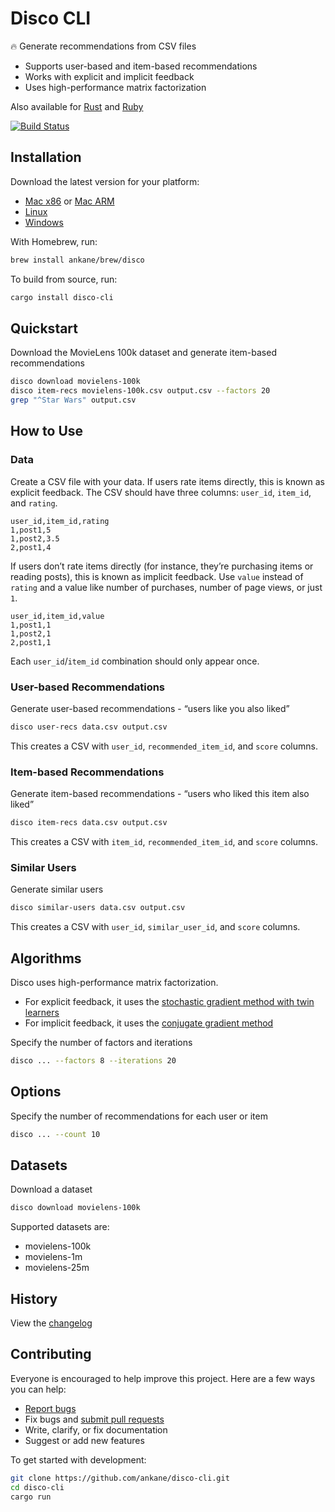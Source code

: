 # Disco CLI

:fire: Generate recommendations from CSV files

- Supports user-based and item-based recommendations
- Works with explicit and implicit feedback
- Uses high-performance matrix factorization

Also available for [Rust](https://github.com/ankane/disco-rust) and [Ruby](https://github.com/ankane/disco)

[![Build Status](https://github.com/ankane/disco-cli/workflows/build/badge.svg?branch=master)](https://github.com/ankane/disco-cli/actions)

## Installation

Download the latest version for your platform:

- [Mac x86](https://github.com/ankane/disco-cli/releases/download/v0.1.0/disco-0.1.0-x86_64-apple-darwin.tar.gz) or [Mac ARM](https://github.com/ankane/disco-cli/releases/download/v0.1.0/disco-0.1.0-aarch64-apple-darwin.tar.gz)
- [Linux](https://github.com/ankane/disco-cli/releases/download/v0.1.0/disco-0.1.0-x86_64-unknown-linux-gnu.tar.gz)
- [Windows](https://github.com/ankane/disco-cli/releases/download/v0.1.0/disco-0.1.0-x86_64-pc-windows-msvc.zip)

With Homebrew, run:

```sh
brew install ankane/brew/disco
```

To build from source, run:

```sh
cargo install disco-cli
```

## Quickstart

Download the MovieLens 100k dataset and generate item-based recommendations

```sh
disco download movielens-100k
disco item-recs movielens-100k.csv output.csv --factors 20
grep "^Star Wars" output.csv
```

## How to Use

### Data

Create a CSV file with your data. If users rate items directly, this is known as explicit feedback. The CSV should have three columns: `user_id`, `item_id`, and `rating`.

```csv
user_id,item_id,rating
1,post1,5
1,post2,3.5
2,post1,4
```

If users don’t rate items directly (for instance, they’re purchasing items or reading posts), this is known as implicit feedback. Use `value` instead of `rating` and a value like number of purchases, number of page views, or just `1`.

```csv
user_id,item_id,value
1,post1,1
1,post2,1
2,post1,1
```

Each `user_id`/`item_id` combination should only appear once.

### User-based Recommendations

Generate user-based recommendations - “users like you also liked”

```sh
disco user-recs data.csv output.csv
```

This creates a CSV with `user_id`, `recommended_item_id`, and `score` columns.

### Item-based Recommendations

Generate item-based recommendations - “users who liked this item also liked”

```sh
disco item-recs data.csv output.csv
```

This creates a CSV with `item_id`, `recommended_item_id`, and `score` columns.

### Similar Users

Generate similar users

```sh
disco similar-users data.csv output.csv
```

This creates a CSV with `user_id`, `similar_user_id`, and `score` columns.

## Algorithms

Disco uses high-performance matrix factorization.

- For explicit feedback, it uses the [stochastic gradient method with twin learners](https://www.csie.ntu.edu.tw/~cjlin/papers/libmf/mf_adaptive_pakdd.pdf)
- For implicit feedback, it uses the [conjugate gradient method](https://www.benfrederickson.com/fast-implicit-matrix-factorization/)

Specify the number of factors and iterations

```sh
disco ... --factors 8 --iterations 20
```

## Options

Specify the number of recommendations for each user or item

```sh
disco ... --count 10
```

## Datasets

Download a dataset

```sh
disco download movielens-100k
```

Supported datasets are:

- movielens-100k
- movielens-1m
- movielens-25m

## History

View the [changelog](https://github.com/ankane/disco-cli/blob/master/CHANGELOG.md)

## Contributing

Everyone is encouraged to help improve this project. Here are a few ways you can help:

- [Report bugs](https://github.com/ankane/disco-cli/issues)
- Fix bugs and [submit pull requests](https://github.com/ankane/disco-cli/pulls)
- Write, clarify, or fix documentation
- Suggest or add new features

To get started with development:

```sh
git clone https://github.com/ankane/disco-cli.git
cd disco-cli
cargo run
```
